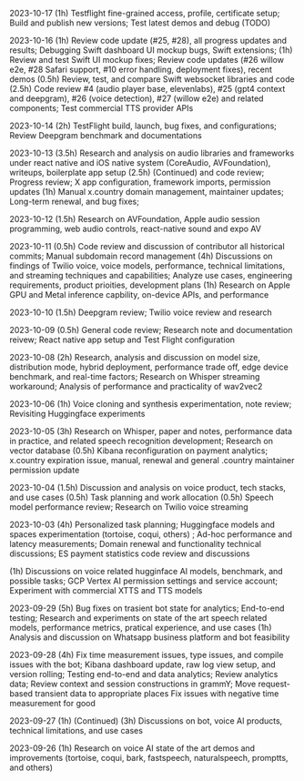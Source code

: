 2023-10-17
(1h) Testflight fine-grained access, profile, certificate setup; Build and publish new versions; Test latest demos and debug
(TODO)

2023-10-16
(1h) Review code update (#25, #28), all progress updates and results; Debugging Swift dashboard UI mockup bugs, Swift extensions;
(1h) Review and test Swift UI mockup fixes; Review code updates (#26 willow e2e, #28 Safari support, #10 error handling, deployment fixes), recent demos
(0.5h) Review, test, and compare Swift websocket libraries and code
(2.5h) Code review #4 (audio player base, elevenlabs), #25 (gpt4 context and deepgram), #26 (voice detection), #27 (willow e2e) and related components; Test commercial TTS provider APIs

2023-10-14
(2h) TestFlight build, launch, bug fixes, and configurations; Review Deepgram benchmark and documentations


2023-10-13
(3.5h) Research and analysis on audio libraries and frameworks under react native and iOS native system (CoreAudio, AVFoundation), writeups, boilerplate app setup
(2.5h) (Continued) and code review; Progress review; X app configuration, framework imports, permission updates
(1h) Manual x.country domain management, maintainer updates; Long-term renewal, and bug fixes; 

2023-10-12
(1.5h) Research on AVFoundation, Apple audio session programming, web audio controls, react-native sound and expo AV

2023-10-11
(0.5h) Code review and discussion of contributor all historical commits; Manual subdomain record management
(4h) Discussions on findings of Twilio voice, voice models, performance, technical limitations, and streaming techniques and capabilities; Analyze use cases, engineering requirements, product prioities, development plans
(1h) Research on Apple GPU and Metal inference capbility, on-device APIs, and performance

2023-10-10
(1.5h) Deepgram review; Twilio voice review and research

2023-10-09
(0.5h) General code review; Research note and documentation reivew; React native app setup and Test Flight configuration

2023-10-08
(2h) Research, analysis and discussion on model size, distribution mode, hybrid deployment, performance trade off, edge device benchmark, and real-time factors; Research on Whisper streaming workaround; Analysis of performance and practicality of wav2vec2

2023-10-06
(1h) Voice cloning and synthesis experimentation, note review; Revisiting Huggingface experiments

2023-10-05
(3h) Research on Whisper, paper and notes, performance data in practice, and related speech recognition development; Research on vector database
(0.5h) Kibana reconfiguration on payment analytics; x.country expiration issue, manual, renewal and general .country maintainer permission update

2023-10-04
(1.5h) Discussion and analysis on voice product, tech stacks, and use cases
(0.5h) Task planning and work allocation
(0.5h) Speech model performance review; Research on Twilio voice streaming


2023-10-03
(4h) Personalized task planning; Huggingface models and spaces experimentation (tortoise, coqui, others) ; Ad-hoc performance and latency measurements; Domain renewal and functionality technical discussions; ES payment statistics code review and discussions

(1h) Discussions on voice related hugginface AI models, benchmark, and possible tasks; GCP Vertex AI permission settings and service account; Experiment with commercial XTTS and TTS models

2023-09-29
(5h) Bug fixes on trasient bot state for analytics; End-to-end testing; Research and experiments on state of the art speech related models, performance metrics, pratical experience, and use cases
(1h) Analysis and discussion on Whatsapp business platform and bot feasibility

2023-09-28
(4h) Fix time measurement issues, type issues, and compile issues with the bot; Kibana dashboard update, raw log view setup, and version rolling; Testing end-to-end and data analytics; Review analytics data; Review context and session constructions in grammY; Move request-based transient data to appropriate places Fix issues with negative time measurement for good


2023-09-27
(1h) (Continued)
(3h) Discussions on bot, voice AI products, technical limitations, and use cases

2023-09-26
(1h) Research on voice AI state of the art demos and improvements (tortoise, coqui, bark, fastspeech, naturalspeech, promptts, and others)


